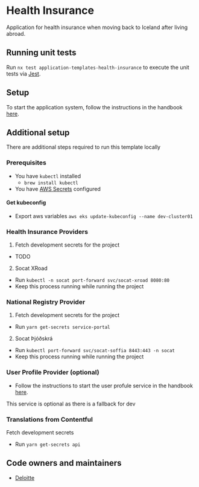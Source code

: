 # Health Insurance

Application for health insurance when moving back to Iceland after living abroad.

## Running unit tests

Run `nx test application-templates-health-insurance` to execute the unit tests via [Jest](https://jestjs.io).

## Setup

To start the application system, follow the instructions in the handbook [here](https://docs.devland.is/apps/application-system).

## Additional setup

There are additional steps required to run this template locally

### Prerequisites

- You have `kubectl` installed
  - `brew install kubectl`
- You have [AWS Secrets](../../../../handbook/repository/aws-secrets.md) configured

#### Get kubeconfig

- Export aws variables `aws eks update-kubeconfig --name dev-cluster01`

### Health Insurance Providers

1. Fetch development secrets for the project

- TODO

2. Socat XRoad

- Run `kubectl -n socat port-forward svc/socat-xroad 8080:80`
- Keep this process running while running the project

### National Registry Provider

1. Fetch development secrets for the project

- Run `yarn get-secrets service-portal`

2. Socat Þjóðskrá

- Run `kubectl port-forward svc/socat-soffia 8443:443 -n socat`
- Keep this process running while running the project

### User Profile Provider (optional)

- Follow the instructions to start the user profule service in the handbook [here](https://docs.devland.is/apps/services/user-profile).

This service is optional as there is a fallback for dev

### Translations from Contentful

Fetch development secrets

- Run `yarn get-secrets api`

## Code owners and maintainers

- [Deloitte](https://github.com/orgs/island-is/teams/deloitte)
